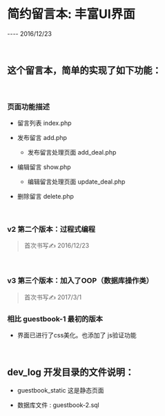 # 简约留言本: 丰富UI界面
---- 2016/12/23

<br />

## 这个留言本，简单的实现了如下功能：

<br />

### 页面功能描述
+ 留言列表 index.php

+ 发布留言 add.php
	+ 发布留言处理页面 add_deal.php

+ 编辑留言 show.php
	+ 编辑留言处理页面 update_deal.php

+ 删除留言 delete.php


<br />

### v2 第二个版本：过程式编程
> 首次书写✍️  2016/12/23

<br />

### v3 第三个版本：加入了OOP（数据库操作类）
> 首次书写✍️ 2017/3/1


### 相比 guestbook-1 最初的版本
+ 界面已进行了css美化。也添加了 js验证功能 



<br />

## dev_log 开发目录的文件说明：

+ guestbook_static  这是静态页面

+ 数据库文件 : guestbook-2.sql 


